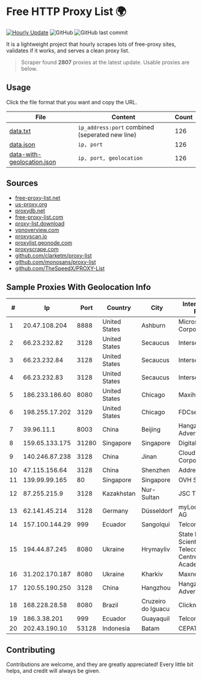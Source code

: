 
# Free HTTP Proxy List 🌍

[![Hourly Update](https://github.com/mertguvencli/http-proxy-list/actions/workflows/main.yml/badge.svg?branch=main)](https://github.com/mertguvencli/http-proxy-list/actions/workflows/main.yml)
![GitHub](https://img.shields.io/github/license/mertguvencli/http-proxy-list)
![GitHub last commit](https://img.shields.io/github/last-commit/mertguvencli/http-proxy-list)

It is a lightweight project that hourly scrapes lots of free-proxy sites, validates if it works, and serves a clean proxy list.


> Scraper found **2807** proxies at the latest update. Usable proxies are below.

## Usage

Click the file format that you want and copy the URL.


|File|Content|Count|
|----|-------|-----|
|[data.txt](https://raw.githubusercontent.com/mertguvencli/http-proxy-list/main/proxy-list/data.txt)|`ip_address:port` combined (seperated new line)|126|
|[data.json](https://raw.githubusercontent.com/mertguvencli/http-proxy-list/main/proxy-list/data.json)|`ip, port`|126|
|[data-with-geolocation.json](https://raw.githubusercontent.com/mertguvencli/http-proxy-list/main/proxy-list/data-with-geolocation.json)|`ip, port, geolocation`|126|

## Sources

* [free-proxy-list.net](https://free-proxy-list.net)
* [us-proxy.org](https://www.us-proxy.org)
* [proxydb.net](http://proxydb.net)
* [free-proxy-list.com](https://free-proxy-list.com/?page=&port=&type%5B%5D=http&type%5B%5D=https&up_time=0&search=Search)
* [proxy-list.download](https://www.proxy-list.download/HTTP)
* [vpnoverview.com](https://vpnoverview.com/privacy/anonymous-browsing/free-proxy-servers)
* [proxyscan.io](https://www.proxyscan.io)
* [proxylist.geonode.com](https://proxylist.geonode.com/api/proxy-list?limit=300&page=1&sort_by=lastChecked&sort_type=desc&protocols=http,https)
* [proxyscrape.com](https://api.proxyscrape.com/v2/?request=displayproxies&protocol=http&timeout=10000&country=all&ssl=all&anonymity=all)
* [github.com/clarketm/proxy-list](https://raw.githubusercontent.com/clarketm/proxy-list/master/proxy-list-raw.txt)
* [github.com/monosans/proxy-list](https://raw.githubusercontent.com/monosans/proxy-list/main/proxies/http.txt)
* [github.com/TheSpeedX/PROXY-List](https://raw.githubusercontent.com/TheSpeedX/PROXY-List/master/http.txt)


## Sample Proxies With Geolocation Info

|#|Ip|Port|Country|City|Internet Service Provider|
|-|--|----|-------|----|-------------------------|
|1|20.47.108.204|8888|United States|Ashburn|Microsoft Corporation|
|2|66.23.232.82|3128|United States|Secaucus|Interserver, Inc|
|3|66.23.232.84|3128|United States|Secaucus|Interserver, Inc|
|4|66.23.232.83|3128|United States|Secaucus|Interserver, Inc|
|5|186.233.186.60|8080|United States|Chicago|Maxihost LTDA|
|6|198.255.17.202|3129|United States|Chicago|FDCservers.net|
|7|39.96.11.1|8003|China|Beijing|Hangzhou Alibaba Advertising Co|
|8|159.65.133.175|31280|Singapore|Singapore|DigitalOcean, LLC|
|9|140.246.87.238|3128|China|Jinan|Cloud Computing Corporation|
|10|47.115.156.64|3128|China|Shenzhen|Addresses CNNIC|
|11|139.99.99.165|80|Singapore|Singapore|OVH SAS|
|12|87.255.215.9|3128|Kazakhstan|Nur-Sultan|JSC Transtelecom|
|13|62.141.45.214|3128|Germany|Düsseldorf|myLoc managed IT AG|
|14|157.100.144.29|999|Ecuador|Sangolqui|Telconet S.A|
|15|194.44.87.245|8080|Ukraine|Hrymayliv|State Enterprise Scientific and Telecommunication Centre "Ukrainian Academic an|
|16|31.202.170.187|8080|Ukraine|Kharkiv|Maxnet Ltd|
|17|120.55.190.250|3128|China|Hangzhou|Hangzhou Alibaba Advertising Co|
|18|168.228.28.58|8080|Brazil|Cruzeiro do Iguacu|Clicknet Internet|
|19|186.3.38.201|999|Ecuador|Guayaquil|Telconet S.A|
|20|202.43.190.10|53128|Indonesia|Batam|CEPATNET|



## Contributing

Contributions are welcome, and they are greatly appreciated! Every
little bit helps, and credit will always be given.

